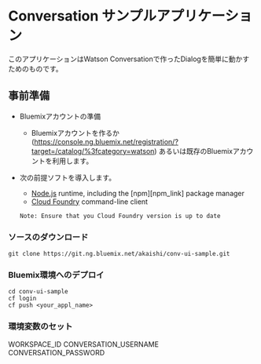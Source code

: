 # Conversation サンプルアプリケーション
このアプリケーションはWatson Conversationで作ったDialogを簡単に動かすためのものです。


## 事前準備

* Bluemixアカウントの準備
    * Bluemixアカウントを作るか(https://console.ng.bluemix.net/registration/?target=/catalog/%3fcategory=watson) あるいは既存のBluemixアカウントを利用します。
* 次の前提ソフトを導入します。
    *  [Node.js](https://nodejs.org/#download) runtime, including the [npm][npm_link] package manager
    *  [Cloud Foundry][cloud_foundry] command-line client

      Note: Ensure that you Cloud Foundry version is up to date

### ソースのダウンロード

    git clone https://git.ng.bluemix.net/akaishi/conv-ui-sample.git

### Bluemix環境へのデプロイ

    cd conv-ui-sample
    cf login
    cf push <your_appl_name>

### 環境変数のセット

WORKSPACE_ID
CONVERSATION_USERNAME
CONVERSATION_PASSWORD

[cloud_foundry]: https://github.com/cloudfoundry/cli#downloads
